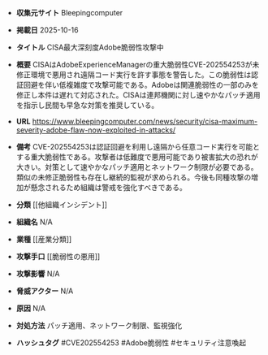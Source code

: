 - **収集元サイト**
Bleepingcomputer

- **掲載日**
2025-10-16

- **タイトル**
CISA最大深刻度Adobe脆弱性攻撃中

- **概要**
CISAはAdobeExperienceManagerの重大脆弱性CVE-202554253が未修正環境で悪用され遠隔コード実行を許す事態を警告した。この脆弱性は認証回避を伴い低複雑度で攻撃可能である。Adobeは関連脆弱性の一部のみを修正し本件は遅れて対応された。CISAは連邦機関に対し速やかなパッチ適用を指示し民間も早急な対策を推奨している。

- **URL**
https://www.bleepingcomputer.com/news/security/cisa-maximum-severity-adobe-flaw-now-exploited-in-attacks/

- **備考**
CVE-202554253は認証回避を利用し遠隔から任意コード実行を可能とする重大脆弱性である。攻撃者は低難度で悪用可能であり被害拡大の恐れが大きい。対策として速やかなパッチ適用とネットワーク制限が必要である。類似の未修正脆弱性も存在し継続的監視が求められる。今後も同種攻撃の増加が懸念されるため組織は警戒を強化すべきである。

- **分類**
[[他組織インシデント]]

- **組織名**
N/A

- **業種**
[[産業分類]]

- **攻撃手口**
[[脆弱性の悪用]]

- **攻撃影響**
N/A

- **脅威アクター**
N/A

- **原因**
N/A

- **対処方法**
パッチ適用、ネットワーク制限、監視強化

- **ハッシュタグ**
#CVE202554253 #Adobe脆弱性 #セキュリティ注意喚起
